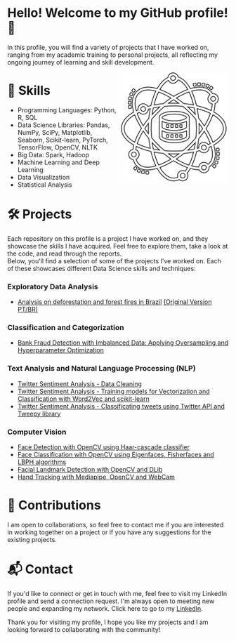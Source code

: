 # Hello! Welcome to my GitHub profile! 👋

In this profile, you will find a variety of projects that I have worked on, ranging from my academic training to personal projects, all reflecting my ongoing journey of learning and skill development.

<p align="center">
  <a href="#">
    <img img align="right" alt="GIF" src="ds2.png" alt="Welcome!" style="width:250px;height:250px;">
  </a>
</p>


# 🚀 Skills
- Programming Languages: Python, R, SQL</br>
- Data Science Libraries: Pandas, NumPy, SciPy, Matplotlib, Seaborn, Scikit-learn, PyTorch, TensorFlow, OpenCV, NLTK</br>
- Big Data: Spark, Hadoop</br>
- Machine Learning and Deep Learning</br>
- Data Visualization</br>
- Statistical Analysis</br>


# 🛠 Projects
Each repository on this profile is a project I have worked on, and they showcase the skills I have acquired. Feel free to explore them, take a look at the code, and read through the reports. </br>
Below, you'll find a selection of some of the projects I've worked on. Each of these showcases different Data Science skills and techniques:

### Exploratory Data Analysis
- [Analysis on deforestation and forest fires in Brazil](https://github.com/lucasaltm/Amazon_Rainforest_Degradation/blob/main/Amazon_Rainforest_Degradation_EN.ipynb) [(Original Version PT/BR)](https://github.com/lucasaltm/Amazon_Rainforest_Degradation/blob/main/Amazon_Rainforest_Degradation.ipynb)

### Classification and Categorization
- [Bank Fraud Detection with Imbalanced Data: Applying Oversampling and Hyperparameter Optimization](https://github.com/lucasaltm/Fraud_Detection/blob/main/Fraud_Detection.ipynb)

### Text Analysis and Natural Language Processing (NLP)
- [Twitter Sentiment Analysis - Data Cleaning](https://github.com/lucasaltm/Twitter_Sentiment_Analysis/blob/main/TSA1_Data_Cleaning.ipynb)
- [Twitter Sentiment Analysis - Training models for Vectorization and Classification with Word2Vec and scikit-learn](https://github.com/lucasaltm/Twitter_Sentiment_Analysis/blob/main/TSA2_Training_Models.ipynb)
- [Twitter Sentiment Analysis - Classificating tweets using Twitter API and Tweepy library](https://github.com/lucasaltm/Twitter_Sentiment_Analysis/blob/main/TSA3_Classificating_Tweets.ipynb)

### Computer Vision
- [Face Detection with OpenCV using Haar-cascade classifier](https://github.com/lucasaltm/Computer_Vision/blob/main/Face_Detection.ipynb)
- [Face Classification with OpenCV using Eigenfaces, Fisherfaces and LBPH algorithms](https://github.com/lucasaltm/Computer_Vision/blob/main/Face_Classification.ipynb)
- [Facial Landmark Detection with OpenCV and DLib](https://github.com/lucasaltm/Computer_Vision/blob/main/Facial_landmark_detection.ipynb)
- [Hand Tracking with Mediapipe, OpenCV and WebCam](https://github.com/lucasaltm/Computer_Vision/blob/main/Hand_Tracking_Mediapipe.ipynb)

# 🤝 Contributions
I am open to collaborations, so feel free to contact me if you are interested in working together on a project or if you have any suggestions for the existing projects.

# 📬 Contact
If you'd like to connect or get in touch with me, feel free to visit my LinkedIn profile and send a connection request. I'm always open to meeting new people and expanding my network. Click here to go to my [LinkedIn](https://www.linkedin.com/in/lucas-cristiano-altmann/).</br>

Thank you for visiting my profile, I hope you like my projects and I am looking forward to collaborating with the community!

</br>
</br>
